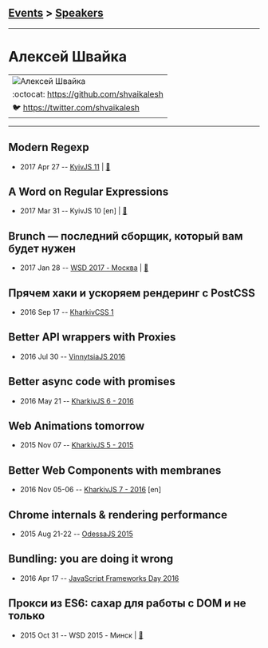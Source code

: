 ## [Events](../README.md) > [Speakers](../speakers.md)
---

# Алексей Швайка

| |
| --- |
| ![Алексей Швайка](https://avatars.io/twitter/shvaikalesh/large)
| :octocat:  [https:&#x2F;&#x2F;github.com&#x2F;shvaikalesh](https://github.com/shvaikalesh)
| :bird:  [https:&#x2F;&#x2F;twitter.com&#x2F;shvaikalesh](https://twitter.com/shvaikalesh)

---
## Modern Regexp
- 2017 Apr 27 -- [KyivJS 11](https://www.youtube.com/watch?v=5yq8quaYMak)  | [:notebook:](https://drive.google.com/file/d/0B4xFRFS363tpY1Bkcno0YkpDbU0/view)  
## A Word on Regular Expressions
- 2017 Mar 31 -- KyivJS 10 [en] | [:notebook:](https://goo.gl/MXd52q)  
## Brunch — последний сборщик, который вам будет нужен
- 2017 Jan 28 -- [WSD 2017 - Москва](https://www.youtube.com/watch?v=u902_BROjbI)  | [:notebook:](https://wsd.events/2017/01/28/pres/brunch.pdf)  
## Прячем хаки и ускоряем рендеринг с PostCSS
- 2016 Sep 17 -- [KharkivCSS 1](https://www.youtube.com/watch?v=ByFpBtTI4mc)    
## Better API wrappers with Proxies
- 2016 Jul 30 -- [VinnytsiaJS 2016](https://www.youtube.com/watch?v=hxQW7tcPQ2s)    
## Better async code with promises
- 2016 May 21 -- [KharkivJS 6 - 2016](https://www.youtube.com/watch?v=zOhvH4dslF4)    
## Web Animations tomorrow
- 2015 Nov 07 -- [KharkivJS 5 - 2015](https://www.youtube.com/watch?v=BFyxf4-PpvI)    
## Better Web Components with membranes
- 2016 Nov 05-06 -- [KharkivJS 7 - 2016](https://www.youtube.com/watch?v=TgFFsaETKrA) [en]   
## Chrome internals &amp; rendering performance
- 2015 Aug 21-22 -- [OdessaJS 2015](https://youtu.be/FZwmEb4H5ew)    
## Bundling: you are doing it wrong
- 2016 Apr 17 -- [JavaScript Frameworks Day 2016](https://frameworksdays.com/event/js-frameworks-day-2016/review/bundling)    
## Прокси из ES6: сахар для работы с DOM и не только
- 2015 Oct 31 -- WSD 2015 - Минск  | [:notebook:](https://wsd.events/2015/10/31/pres/es6-proxy.pdf)  
